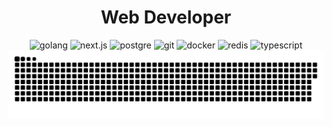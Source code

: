 <div align="center">
        <h1>Web Developer</h1>
        <div>
                <img src="https://img.shields.io/badge/-Golang-blue?logo=go&logoColor=white" width="80px" height="24px" alt="golang"/>
                <img src="https://img.shields.io/badge/-Next.js-red?logo=next.js" width="80px" height="24px" alt="next.js"/>
                <img src="https://img.shields.io/badge/-Postgre-blue?logo=postgresql&logoColor=white" width="85px" height="24px" alt="postgre"/>
                <img src="https://img.shields.io/badge/-Git-red?logo=git&logoColor=white" width="50px" height="24px" alt="git"/>
                <img src="https://img.shields.io/badge/-Docker-blue?logo=docker&logoColor=white" width="80px" height="24px" alt="docker"/>
                <img src="https://img.shields.io/badge/-Redis-red?logo=redis&logoColor=white" width="70px" height="24px" alt="redis"/>
                <img src="https://img.shields.io/badge/-TypeScript-blue?logo=typescript&logoColor=white" width="100px" height="24px" alt="typescript"/>
        </div>
        <img src="./contributions.svg"/>
</div>
